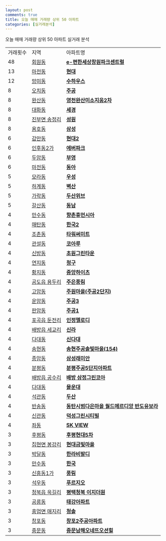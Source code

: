 ```yaml
---
layout: post
comments: true
title: 오늘 매매 거래량 상위 50 아파트
categories: [실거래분석]
---
```


오늘 매매 거래량 상위 50 아파트 실거래 분석

<table>
  <tr>
    <td>거래횟수</td>
    <td>지역</td>
    <td>아파트명</td>
  </tr>

  <tr>
    <td>48</td>
    <td><a href="/실거래가/2021/06/12/48127.html">회원동</a></td>
    <td colspan="4" style="font-weight: bold;"><a href="https://search.naver.com/search.naver?query=회원동 e-편한세상창원파크센트럴">e-편한세상창원파크센트럴</a></td>
  </tr>

  <tr>
    <td>13</td>
    <td><a href="/실거래가/2021/06/12/28260.html">마전동</a></td>
    <td colspan="4" style="font-weight: bold;"><a href="https://search.naver.com/search.naver?query=마전동 현대">현대</a></td>
  </tr>

  <tr>
    <td>12</td>
    <td><a href="/실거래가/2021/06/12/26500.html">망미동</a></td>
    <td colspan="4" style="font-weight: bold;"><a href="https://search.naver.com/search.naver?query=망미동 수하우스">수하우스</a></td>
  </tr>

  <tr>
    <td>8</td>
    <td><a href="/실거래가/2021/06/12/29170.html">오치동</a></td>
    <td colspan="4" style="font-weight: bold;"><a href="https://search.naver.com/search.naver?query=오치동 주공">주공</a></td>
  </tr>

  <tr>
    <td>8</td>
    <td><a href="/실거래가/2021/06/12/47230.html">완산동</a></td>
    <td colspan="4" style="font-weight: bold;"><a href="https://search.naver.com/search.naver?query=완산동 영천완산미소지움2차">영천완산미소지움2차</a></td>
  </tr>

  <tr>
    <td>8</td>
    <td><a href="/실거래가/2021/06/12/41287.html">대화동</a></td>
    <td colspan="4" style="font-weight: bold;"><a href="https://search.naver.com/search.naver?query=대화동 세경">세경</a></td>
  </tr>

  <tr>
    <td>8</td>
    <td><a href="/실거래가/2021/06/12/42760.html">진부면 송정리</a></td>
    <td colspan="4" style="font-weight: bold;"><a href="https://search.naver.com/search.naver?query=진부면 송정리 성원">성원</a></td>
  </tr>

  <tr>
    <td>8</td>
    <td><a href="/실거래가/2021/06/12/26290.html">용호동</a></td>
    <td colspan="4" style="font-weight: bold;"><a href="https://search.naver.com/search.naver?query=용호동 삼성">삼성</a></td>
  </tr>

  <tr>
    <td>6</td>
    <td><a href="/실거래가/2021/06/12/26290.html">감만동</a></td>
    <td colspan="4" style="font-weight: bold;"><a href="https://search.naver.com/search.naver?query=감만동 현대2">현대2</a></td>
  </tr>

  <tr>
    <td>6</td>
    <td><a href="/실거래가/2021/06/12/45113.html">인후동2가</a></td>
    <td colspan="4" style="font-weight: bold;"><a href="https://search.naver.com/search.naver?query=인후동2가 에버파크">에버파크</a></td>
  </tr>

  <tr>
    <td>6</td>
    <td><a href="/실거래가/2021/06/12/29170.html">두암동</a></td>
    <td colspan="4" style="font-weight: bold;"><a href="https://search.naver.com/search.naver?query=두암동 부영">부영</a></td>
  </tr>

  <tr>
    <td>6</td>
    <td><a href="/실거래가/2021/06/12/28260.html">마전동</a></td>
    <td colspan="4" style="font-weight: bold;"><a href="https://search.naver.com/search.naver?query=마전동 동아">동아</a></td>
  </tr>

  <tr>
    <td>5</td>
    <td><a href="/실거래가/2021/06/12/26530.html">모라동</a></td>
    <td colspan="4" style="font-weight: bold;"><a href="https://search.naver.com/search.naver?query=모라동 우성">우성</a></td>
  </tr>

  <tr>
    <td>5</td>
    <td><a href="/실거래가/2021/06/12/11350.html">하계동</a></td>
    <td colspan="4" style="font-weight: bold;"><a href="https://search.naver.com/search.naver?query=하계동 벽산">벽산</a></td>
  </tr>

  <tr>
    <td>5</td>
    <td><a href="/실거래가/2021/06/12/11710.html">가락동</a></td>
    <td colspan="4" style="font-weight: bold;"><a href="https://search.naver.com/search.naver?query=가락동 두산위브">두산위브</a></td>
  </tr>

  <tr>
    <td>5</td>
    <td><a href="/실거래가/2021/06/12/28237.html">갈산동</a></td>
    <td colspan="4" style="font-weight: bold;"><a href="https://search.naver.com/search.naver?query=갈산동 동남">동남</a></td>
  </tr>

  <tr>
    <td>4</td>
    <td><a href="/실거래가/2021/06/12/28200.html">만수동</a></td>
    <td colspan="4" style="font-weight: bold;"><a href="https://search.naver.com/search.naver?query=만수동 향촌휴먼시아">향촌휴먼시아</a></td>
  </tr>

  <tr>
    <td>4</td>
    <td><a href="/실거래가/2021/06/12/41117.html">매탄동</a></td>
    <td colspan="4" style="font-weight: bold;"><a href="https://search.naver.com/search.naver?query=매탄동 한국2">한국2</a></td>
  </tr>

  <tr>
    <td>4</td>
    <td><a href="/실거래가/2021/06/12/45130.html">조촌동</a></td>
    <td colspan="4" style="font-weight: bold;"><a href="https://search.naver.com/search.naver?query=조촌동 타워써미트">타워써미트</a></td>
  </tr>

  <tr>
    <td>4</td>
    <td><a href="/실거래가/2021/06/12/42130.html">관설동</a></td>
    <td colspan="4" style="font-weight: bold;"><a href="https://search.naver.com/search.naver?query=관설동 코아루">코아루</a></td>
  </tr>

  <tr>
    <td>4</td>
    <td><a href="/실거래가/2021/06/12/44131.html">신방동</a></td>
    <td colspan="4" style="font-weight: bold;"><a href="https://search.naver.com/search.naver?query=신방동 초원그린타운">초원그린타운</a></td>
  </tr>

  <tr>
    <td>4</td>
    <td><a href="/실거래가/2021/06/12/26230.html">연지동</a></td>
    <td colspan="4" style="font-weight: bold;"><a href="https://search.naver.com/search.naver?query=연지동 청구">청구</a></td>
  </tr>

  <tr>
    <td>4</td>
    <td><a href="/실거래가/2021/06/12/42190.html">황지동</a></td>
    <td colspan="4" style="font-weight: bold;"><a href="https://search.naver.com/search.naver?query=황지동 중앙하이츠">중앙하이츠</a></td>
  </tr>

  <tr>
    <td>4</td>
    <td><a href="/실거래가/2021/06/12/41550.html">공도읍 용두리</a></td>
    <td colspan="4" style="font-weight: bold;"><a href="https://search.naver.com/search.naver?query=공도읍 용두리 주은풍림">주은풍림</a></td>
  </tr>

  <tr>
    <td>4</td>
    <td><a href="/실거래가/2021/06/12/41630.html">고암동</a></td>
    <td colspan="4" style="font-weight: bold;"><a href="https://search.naver.com/search.naver?query=고암동 주원마을(주공2단지)">주원마을(주공2단지)</a></td>
  </tr>

  <tr>
    <td>4</td>
    <td><a href="/실거래가/2021/06/12/29170.html">운암동</a></td>
    <td colspan="4" style="font-weight: bold;"><a href="https://search.naver.com/search.naver?query=운암동 주공3">주공3</a></td>
  </tr>

  <tr>
    <td>4</td>
    <td><a href="/실거래가/2021/06/12/30110.html">판암동</a></td>
    <td colspan="4" style="font-weight: bold;"><a href="https://search.naver.com/search.naver?query=판암동 주공1">주공1</a></td>
  </tr>

  <tr>
    <td>4</td>
    <td><a href="/실거래가/2021/06/12/41461.html">포곡읍 둔전리</a></td>
    <td colspan="4" style="font-weight: bold;"><a href="https://search.naver.com/search.naver?query=포곡읍 둔전리 인정멜로디">인정멜로디</a></td>
  </tr>

  <tr>
    <td>4</td>
    <td><a href="/실거래가/2021/06/12/44200.html">배방읍 세교리</a></td>
    <td colspan="4" style="font-weight: bold;"><a href="https://search.naver.com/search.naver?query=배방읍 세교리 신라">신라</a></td>
  </tr>

  <tr>
    <td>4</td>
    <td><a href="/실거래가/2021/06/12/26380.html">다대동</a></td>
    <td colspan="4" style="font-weight: bold;"><a href="https://search.naver.com/search.naver?query=다대동 신다대">신다대</a></td>
  </tr>

  <tr>
    <td>4</td>
    <td><a href="/실거래가/2021/06/12/28140.html">송현동</a></td>
    <td colspan="4" style="font-weight: bold;"><a href="https://search.naver.com/search.naver?query=송현동 송현주공솔빛마을(154)">송현주공솔빛마을(154)</a></td>
  </tr>

  <tr>
    <td>4</td>
    <td><a href="/실거래가/2021/06/12/11290.html">종암동</a></td>
    <td colspan="4" style="font-weight: bold;"><a href="https://search.naver.com/search.naver?query=종암동 삼성래미안">삼성래미안</a></td>
  </tr>

  <tr>
    <td>4</td>
    <td><a href="/실거래가/2021/06/12/43112.html">분평동</a></td>
    <td colspan="4" style="font-weight: bold;"><a href="https://search.naver.com/search.naver?query=분평동 분평주공5단지아파트">분평주공5단지아파트</a></td>
  </tr>

  <tr>
    <td>4</td>
    <td><a href="/실거래가/2021/06/12/44200.html">배방읍 공수리</a></td>
    <td colspan="4" style="font-weight: bold;"><a href="https://search.naver.com/search.naver?query=배방읍 공수리 배방 삼정그린코아">배방 삼정그린코아</a></td>
  </tr>

  <tr>
    <td>4</td>
    <td><a href="/실거래가/2021/06/12/26380.html">다대동</a></td>
    <td colspan="4" style="font-weight: bold;"><a href="https://search.naver.com/search.naver?query=다대동 몰운대">몰운대</a></td>
  </tr>

  <tr>
    <td>4</td>
    <td><a href="/실거래가/2021/06/12/11290.html">석관동</a></td>
    <td colspan="4" style="font-weight: bold;"><a href="https://search.naver.com/search.naver?query=석관동 두산">두산</a></td>
  </tr>

  <tr>
    <td>4</td>
    <td><a href="/실거래가/2021/06/12/41590.html">반송동</a></td>
    <td colspan="4" style="font-weight: bold;"><a href="https://search.naver.com/search.naver?query=반송동 동탄시범다은마을 월드메르디앙 반도유보라">동탄시범다은마을 월드메르디앙 반도유보라</a></td>
  </tr>

  <tr>
    <td>4</td>
    <td><a href="/실거래가/2021/06/12/44150.html">신관동</a></td>
    <td colspan="4" style="font-weight: bold;"><a href="https://search.naver.com/search.naver?query=신관동 덕성그린시티빌">덕성그린시티빌</a></td>
  </tr>

  <tr>
    <td>4</td>
    <td><a href="/실거래가/2021/06/12/26350.html">좌동</a></td>
    <td colspan="4" style="font-weight: bold;"><a href="https://search.naver.com/search.naver?query=좌동 SK VIEW">SK VIEW</a></td>
  </tr>

  <tr>
    <td>3</td>
    <td><a href="/실거래가/2021/06/12/42110.html">후평동</a></td>
    <td colspan="4" style="font-weight: bold;"><a href="https://search.naver.com/search.naver?query=후평동 후평현대5차">후평현대5차</a></td>
  </tr>

  <tr>
    <td>3</td>
    <td><a href="/실거래가/2021/06/12/48170.html">집현면 봉강리</a></td>
    <td colspan="4" style="font-weight: bold;"><a href="https://search.naver.com/search.naver?query=집현면 봉강리 현대금빛마을">현대금빛마을</a></td>
  </tr>

  <tr>
    <td>3</td>
    <td><a href="/실거래가/2021/06/12/41171.html">박달동</a></td>
    <td colspan="4" style="font-weight: bold;"><a href="https://search.naver.com/search.naver?query=박달동 한라비발디">한라비발디</a></td>
  </tr>

  <tr>
    <td>3</td>
    <td><a href="/실거래가/2021/06/12/28200.html">만수동</a></td>
    <td colspan="4" style="font-weight: bold;"><a href="https://search.naver.com/search.naver?query=만수동 한국">한국</a></td>
  </tr>

  <tr>
    <td>3</td>
    <td><a href="/실거래가/2021/06/12/28110.html">신흥동1가</a></td>
    <td colspan="4" style="font-weight: bold;"><a href="https://search.naver.com/search.naver?query=신흥동1가 풍림">풍림</a></td>
  </tr>

  <tr>
    <td>3</td>
    <td><a href="/실거래가/2021/06/12/41590.html">석우동</a></td>
    <td colspan="4" style="font-weight: bold;"><a href="https://search.naver.com/search.naver?query=석우동 푸르지오">푸르지오</a></td>
  </tr>

  <tr>
    <td>3</td>
    <td><a href="/실거래가/2021/06/12/41220.html">청북읍 옥길리</a></td>
    <td colspan="4" style="font-weight: bold;"><a href="https://search.naver.com/search.naver?query=청북읍 옥길리 평택청북 이지더원">평택청북 이지더원</a></td>
  </tr>

  <tr>
    <td>3</td>
    <td><a href="/실거래가/2021/06/12/11350.html">공릉동</a></td>
    <td colspan="4" style="font-weight: bold;"><a href="https://search.naver.com/search.naver?query=공릉동 태강아파트">태강아파트</a></td>
  </tr>

  <tr>
    <td>3</td>
    <td><a href="/실거래가/2021/06/12/42130.html">흥업면 매지리</a></td>
    <td colspan="4" style="font-weight: bold;"><a href="https://search.naver.com/search.naver?query=흥업면 매지리 청솔">청솔</a></td>
  </tr>

  <tr>
    <td>3</td>
    <td><a href="/실거래가/2021/06/12/47113.html">창포동</a></td>
    <td colspan="4" style="font-weight: bold;"><a href="https://search.naver.com/search.naver?query=창포동 창포2주공아파트">창포2주공아파트</a></td>
  </tr>

  <tr>
    <td>3</td>
    <td><a href="/실거래가/2021/06/12/50130.html">중문동</a></td>
    <td colspan="4" style="font-weight: bold;"><a href="https://search.naver.com/search.naver?query=중문동 중문남해오네뜨오션힐">중문남해오네뜨오션힐</a></td>
  </tr>

</table>
